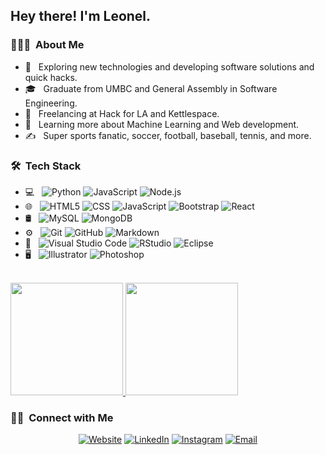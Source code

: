 
<h2> Hey there! I'm Leonel.</h2>

<h3> 👨🏻‍💻 &nbsp;About Me </h3>

- 🤔 &nbsp; Exploring new technologies and developing software solutions and quick hacks.
- 🎓 &nbsp; Graduate from UMBC and General Assembly in Software Engineering.
- 💼 &nbsp; Freelancing at Hack for LA and Kettlespace.
- 🌱 &nbsp; Learning more about Machine Learning and Web development.
- ✍️ &nbsp; Super sports fanatic, soccer, football, baseball, tennis, and more.

<h3> 🛠 &nbsp;Tech Stack</h3>

- 💻 &nbsp;
  ![Python](https://img.shields.io/badge/-Python-333333?style=flat&logo=python)
  ![JavaScript](https://img.shields.io/badge/-JavaScript-333333?style=flat&logo=javascript)
  ![Node.js](https://img.shields.io/badge/-Node.js-333333?style=flat&logo=node.js)
- 🌐 &nbsp;
  ![HTML5](https://img.shields.io/badge/-HTML5-333333?style=flat&logo=HTML5)
  ![CSS](https://img.shields.io/badge/-CSS-333333?style=flat&logo=CSS3&logoColor=1572B6)
  ![JavaScript](https://img.shields.io/badge/-JavaScript-333333?style=flat&logo=javascript)
  ![Bootstrap](https://img.shields.io/badge/-Bootstrap-333333?style=flat&logo=bootstrap&logoColor=563D7C)
  ![React](https://img.shields.io/badge/-React-333333?style=flat&logo=react)
- 🛢 &nbsp;
  ![MySQL](https://img.shields.io/badge/-MySQL-333333?style=flat&logo=mysql)
  ![MongoDB](https://img.shields.io/badge/-MongoDB-333333?style=flat&logo=mongodb)
- ⚙️ &nbsp;
  ![Git](https://img.shields.io/badge/-Git-333333?style=flat&logo=git)
  ![GitHub](https://img.shields.io/badge/-GitHub-333333?style=flat&logo=github)
  ![Markdown](https://img.shields.io/badge/-Markdown-333333?style=flat&logo=markdown)
- 🔧 &nbsp;
  ![Visual Studio Code](https://img.shields.io/badge/-Visual%20Studio%20Code-333333?style=flat&logo=visual-studio-code&logoColor=007ACC)
  ![RStudio](https://img.shields.io/badge/-RStudio-333333?style=flat&logo=rstudio)
  ![Eclipse](https://img.shields.io/badge/-Eclipse-333333?style=flat&logo=eclipse-ide&logoColor=2C2255)
- 🖥 &nbsp;
  ![Illustrator](https://img.shields.io/badge/-Illustrator-333333?style=flat&logo=adobe-illustrator)
  ![Photoshop](https://img.shields.io/badge/-Photoshop-333333?style=flat&logo=adobe-photoshop)

<br/>

<a href="https://github.com/leonelRos">
  <img height="180em" src="https://github-readme-stats.vercel.app/api?username=leonelRos&show_icons=true&theme=dark" />
  <img height="180em" src="https://github-readme-stats.vercel.app/api/top-langs/?username=leonelRos&show_icons=true&theme=dark&layout=compact" />
</a>

<br/>

<h3> 🤝🏻 &nbsp;Connect with Me </h3>

<p align="center">
<a href="https://www.leonelrosales.com/"><img alt="Website" src="https://img.shields.io/badge/Website-www.leonelrosales.com-blue?style=flat-square&logo=google-chrome"></a>
<a href="https://www.linkedin.com/in/leonelrosales/"><img alt="LinkedIn" src="https://img.shields.io/badge/LinkedIn-Leonel%20Rosales-blue?style=flat-square&logo=linkedin"></a>
<a href="https://www.instagram.com/leo_ben3010/"><img alt="Instagram" src="https://img.shields.io/badge/Instagram-leo_ben3010-blue?style=flat-square&logo=instagram"></a>
<a href="mailto:rleonel426@gmail.com"><img alt="Email" src="https://img.shields.io/badge/Email-rleonel426@gmail.com-blue?style=flat-square&logo=gmail"></a>
</p>

